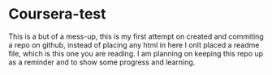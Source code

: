 # Coursera-test
This is a but of a mess-up, this is my first attempt on created and commiting a repo on github, instead of placing any html in here I onlt placed a readme file, which is this one you are reading. I am planning on keeping this repo up as a reminder and to show some progress and learning. 
